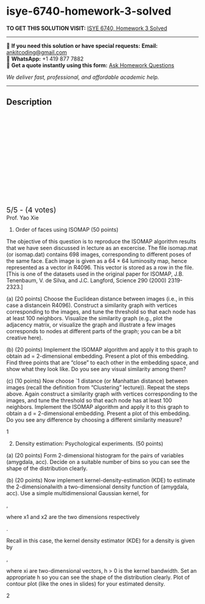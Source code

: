 # isye-6740-homework-3-solved
**TO GET THIS SOLUTION VISIT:** [ISYE 6740, Homework 3 Solved](https://www.ankitcodinghub.com/product/isye-6740-homework-3-solved-2/)


---

📩 **If you need this solution or have special requests:** **Email:** ankitcoding@gmail.com  
📱 **WhatsApp:** +1 419 877 7882  
📄 **Get a quote instantly using this form:** [Ask Homework Questions](https://www.ankitcodinghub.com/services/ask-homework-questions/)

*We deliver fast, professional, and affordable academic help.*

---

<h2>Description</h2>



<div class="kk-star-ratings kksr-auto kksr-align-center kksr-valign-top" data-payload="{&quot;align&quot;:&quot;center&quot;,&quot;id&quot;:&quot;109597&quot;,&quot;slug&quot;:&quot;default&quot;,&quot;valign&quot;:&quot;top&quot;,&quot;ignore&quot;:&quot;&quot;,&quot;reference&quot;:&quot;auto&quot;,&quot;class&quot;:&quot;&quot;,&quot;count&quot;:&quot;4&quot;,&quot;legendonly&quot;:&quot;&quot;,&quot;readonly&quot;:&quot;&quot;,&quot;score&quot;:&quot;5&quot;,&quot;starsonly&quot;:&quot;&quot;,&quot;best&quot;:&quot;5&quot;,&quot;gap&quot;:&quot;4&quot;,&quot;greet&quot;:&quot;Rate this product&quot;,&quot;legend&quot;:&quot;5\/5 - (4 votes)&quot;,&quot;size&quot;:&quot;24&quot;,&quot;title&quot;:&quot;ISYE 6740, Homework 3 Solved&quot;,&quot;width&quot;:&quot;138&quot;,&quot;_legend&quot;:&quot;{score}\/{best} - ({count} {votes})&quot;,&quot;font_factor&quot;:&quot;1.25&quot;}">

<div class="kksr-stars">

<div class="kksr-stars-inactive">
            <div class="kksr-star" data-star="1" style="padding-right: 4px">


<div class="kksr-icon" style="width: 24px; height: 24px;"></div>
        </div>
            <div class="kksr-star" data-star="2" style="padding-right: 4px">


<div class="kksr-icon" style="width: 24px; height: 24px;"></div>
        </div>
            <div class="kksr-star" data-star="3" style="padding-right: 4px">


<div class="kksr-icon" style="width: 24px; height: 24px;"></div>
        </div>
            <div class="kksr-star" data-star="4" style="padding-right: 4px">


<div class="kksr-icon" style="width: 24px; height: 24px;"></div>
        </div>
            <div class="kksr-star" data-star="5" style="padding-right: 4px">


<div class="kksr-icon" style="width: 24px; height: 24px;"></div>
        </div>
    </div>

<div class="kksr-stars-active" style="width: 138px;">
            <div class="kksr-star" style="padding-right: 4px">


<div class="kksr-icon" style="width: 24px; height: 24px;"></div>
        </div>
            <div class="kksr-star" style="padding-right: 4px">


<div class="kksr-icon" style="width: 24px; height: 24px;"></div>
        </div>
            <div class="kksr-star" style="padding-right: 4px">


<div class="kksr-icon" style="width: 24px; height: 24px;"></div>
        </div>
            <div class="kksr-star" style="padding-right: 4px">


<div class="kksr-icon" style="width: 24px; height: 24px;"></div>
        </div>
            <div class="kksr-star" style="padding-right: 4px">


<div class="kksr-icon" style="width: 24px; height: 24px;"></div>
        </div>
    </div>
</div>


<div class="kksr-legend" style="font-size: 19.2px;">
            5/5 - (4 votes)    </div>
    </div>
Prof. Yao Xie

1. Order of faces using ISOMAP (50 points)

The objective of this question is to reproduce the ISOMAP algorithm results that we have seen discussed in lecture as an excercise. The file isomap.mat (or isomap.dat) contains 698 images, corresponding to different poses of the same face. Each image is given as a 64 × 64 luminosity map, hence represented as a vector in R4096. This vector is stored as a row in the file. [This is one of the datasets used in the original paper for ISOMAP, J.B. Tenenbaum, V. de Silva, and J.C. Langford, Science 290 (2000) 2319-2323.]

(a) (20 points) Choose the Euclidean distance between images (i.e., in this case a distancein R4096). Construct a similarity graph with vertices corresponding to the images, and tune the threshold so that each node has at least 100 neighbors. Visualize the similarity graph (e.g., plot the adjacency matrix, or visualize the graph and illustrate a few images corresponds to nodes at different parts of the graph; you can be a bit creative here).

(b) (20 points) Implement the ISOMAP algorithm and apply it to this graph to obtain ad = 2-dimensional embedding. Present a plot of this embedding. Find three points that are “close” to each other in the embedding space, and show what they look like. Do you see any visual similarity among them?

(c) (10 points) Now choose `1 distance (or Manhattan distance) between images (recall the definition from “Clustering” lecture)). Repeat the steps above. Again construct a similarity graph with vertices corresponding to the images, and tune the threshold so that each node has at least 100 neighbors. Implement the ISOMAP algorithm and apply it to this graph to obtain a d = 2-dimensional embedding. Present a plot of this embedding. Do you see any difference by choosing a different similarity measure?

1

2. Density estimation: Psychological experiments. (50 points)

(a) (20 points) Form 2-dimensional histogram for the pairs of variables (amygdala, acc). Decide on a suitable number of bins so you can see the shape of the distribution clearly.

(b) (20 points) Now implement kernel-density-estimation (KDE) to estimate the 2-dimensionalwith a two-dimensional density function of (amygdala, acc). Use a simple multidimensional Gaussian kernel, for

,

where x1 and x2 are the two dimensions respectively

.

Recall in this case, the kernel density estimator (KDE) for a density is given by

,

where xi are two-dimensional vectors, h &gt; 0 is the kernel bandwidth. Set an appropriate h so you can see the shape of the distribution clearly. Plot of contour plot (like the ones in slides) for your estimated density.

2
